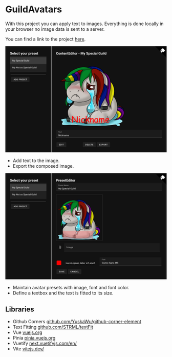 # GuildAvatars

With this project you can apply text to images. Everything is done locally in your browser no image data is sent to a server.

You can find a link to the project [here](https://h0rn0chse.github.io/GuildAvatars/).

<p align="center">
 <img src="./assets/content.png" title="Content Editor" />
 </p>

 * Add text to the image.
 * Export the composed image.

<p align="center">
 <img src="./assets/editor.png" title="Preset Editor" />
</p>

 * Maintain avatar presets with image, font and font color.
 * Define a textbox and the text is fitted to its size.

## Libraries
 * Github Corners [github.com/YuskaWu/github-corner-element](https://github.com/YuskaWu/github-corner-element)
 * Text Fitting [github.com/STRML/textFit](https://github.com/STRML/textFit)
 * Vue [vuejs.org](https://vuejs.org/)
 * Pinia [pinia.vuejs.org](https://pinia.vuejs.org/)
 * Vuetify [next.vuetifyjs.com/en/](https://next.vuetifyjs.com/en/)
 * Vite [vitejs.dev/](https://vitejs.dev/)
